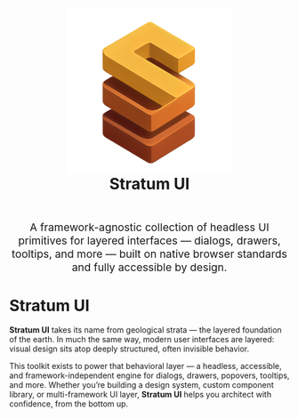 <h1 align="center" style="padding-bottom: 30px">
  <img align="center" width="auo" height="300px" src="./assets/logo-512x512.png" style="margin: 0 auto;"/>
  <div>Stratum UI</div>
</h1 >
  <p align="center" style="font-size: 1.2rem">A framework-agnostic collection of headless UI primitives for layered interfaces — dialogs, drawers, tooltips, and more — built on native browser standards and fully accessible by design.</p>

# Stratum UI

**Stratum UI** takes its name from geological strata — the layered foundation of the earth. In much the same way, modern user interfaces are layered: visual design sits atop deeply structured, often invisible behavior.

This toolkit exists to power that behavioral layer — a headless, accessible, and framework-independent engine for dialogs, drawers, popovers, tooltips, and more. Whether you’re building a design system, custom component library, or multi-framework UI layer, **Stratum UI** helps you architect with confidence, from the bottom up.
